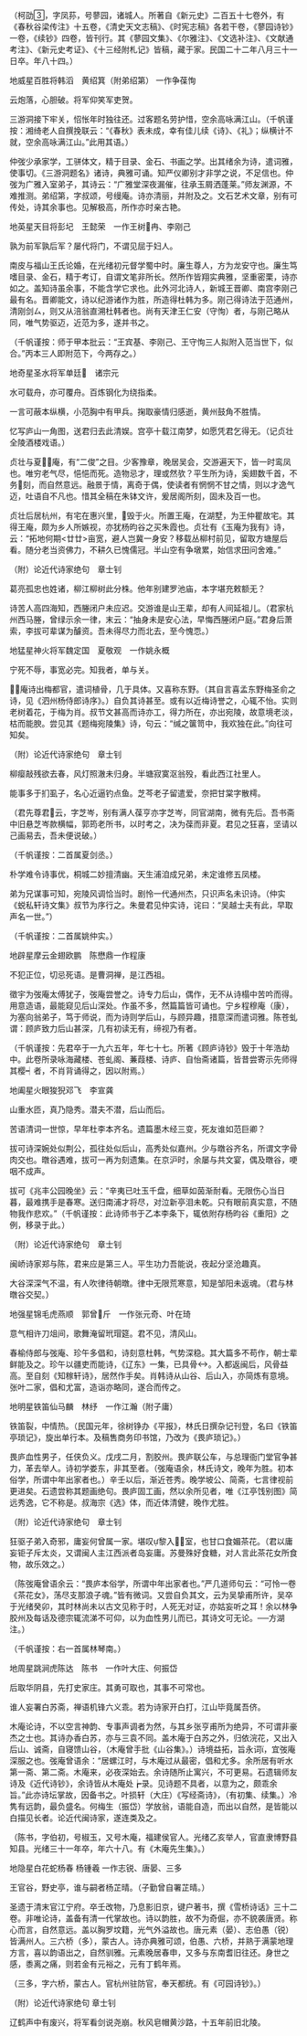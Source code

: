 <!-- { "loadSidebar": true } -->
（柯劭，字凤荪，号蓼园，诸城人。所著自《新元史》二百五十七卷外，有《春秋谷梁传注》十五卷，《清史天文志稿》、《时宪志稿》各若干卷，《蓼园诗钞》一卷，《续钞》四卷，皆刊行。其《蓼园文集》、《尔雅注》、《文选补注》、《文献通考注》、《新元史考证》、《十三经附札记》皆稿，藏于家。民国二十二年八月三十一日卒。年八十四。）

地威星百胜将韩滔　黄绍箕（附弟绍第）  一作争葆恂

云炮落，心胆破。将军仰笑军吏贺。

三游洞接下牢关，怊怅年时独往还。过客题名劳护惜，空余高咏满江山。（千帆谨按：湘绮老人自撰挽联云：“《春秋》表未成，幸有佳儿续《诗》、《礼》；纵横计不就，空余高咏满江山。”此用其语。）

仲弢少承家学，工骈体文，精于目录、金石、书画之学。出其绪余为诗，遣词雅，使事切。《三游洞题名》诸诗，典雅可诵。知严仪卿别才非学之说，不足信也。仲弢为广雅入室弟子，其诗云：“广雅堂深夜漏催，往承玉屑洒蓬莱。”师友渊源，不难推测。弟绍第，字叔颂，号缦庵。诗亦清丽，并附及之。文石艺术文章，别有可传处，诗其余事也。见解极高，所作亦时亲古艳。

地英星天目将彭圮　王懿荣　一作王树冉、李刚己

孰为前军孰后军？屡代将门，不谓见屈于妇人。

南皮与福山王氏论婚，在光绪初元督学蜀中时。廉生尊人，方为龙安守也。廉生笃嗜目录、金石，精于考订，自谓文笔非所长。然所作皆翔实典雅，坚重密栗，诗亦如之。盖知诗虽余事，不能含学它求也。此外河北诗人，新城王晋卿、南宫李刚己最有名。晋卿能文，诗以纪游诸作为胜，所造得杜韩为多。刚己得诗法于范通州，清刚剑ㄙ，则又从涪翁直溯杜韩者也。尚有天津王仁安（守恂）者，与刚己略从同，唯气势驱迈，近范为多，遂并书之。

（千帆谨按：师于甲本批云：“王宾基、李刚己、王守恂三人拟附入范当世下，似合。”丙本三人即附范下，今两存之。）

地奇星圣水将军单廷　诸宗元

水可载舟，亦可覆舟。百炼钢化为绕指柔。

一言可蔽本纵横，小范胸中有甲兵。掬取豪情归感逝，黄州鼓角不胜情。

忆写庐山一角图，送君归去此清娱。宫亭十载江南梦，如愿凭君乞得无。（记贞壮全陵酒楼戏语。）

贞壮与夏庵，有“二俊”之目。少客豫章，晚居吴会，交游遍天下，皆一时鸾凤也。唯穷老气尽，悒悒而死。造物忌才，理或然欤？平生所为诗，奚翅数千首，不务刻，而自然意远。融景于情，离奇于偶，使读者有惘惘不甘之情，则以才逸气迈，吐语自不凡也。惜其全稿在朱钵文许，爰居阁所刻，固未及百一也。

贞壮后居杭州，有宅在惠兴里，毁于火。所置王庵，在湖墅，为王仲瞿故宅。其得王庵，颇为乡人所嫉视，亦犹杨昀谷之买朱霞也。贞壮有《玉庵为我有》诗，云：“拓地何期<廿廿>亩宽，避人岂冀一身安？移载丛柳村前见，留取方塘屋后看。随分老当资佛力，不耕久已愧儒冠。半山空有争墩累，始信求田问舍难。”

（附）论近代诗家绝句　章士钊

葛亮孤忠也姓诸，柳江柳树此分株。他年别建罗池庙，本字堪充敕额无？

诗苦人高四海知，西塍闭户未应迟。交游谁是山王辈，却有人间延祖儿。（君家杭州西马塍，曾绿示余一律，末云：“抽身未是安心法，早悔西塍闭户庭。”君身后萧索，李拔可辈谋为醵资。吾未得尽力而北去，至今愧恧。）

地猛星神火将军魏定国　夏敬观　一作姚永概

宁死不辱，事宽必完。知我者，单与关。

庵诗出梅都官，遣词植骨，几于具体。又喜称东野。（其自言喜孟东野梅圣俞之诗，见《泗州杨侍郎诗序》。）自负其诗甚至。或有以近梅诗誉之，心辄不怡。实则老树着花，于梅为肖。叔节文甚高而诗亦工，得力所在，亦出宛陵，故意境老淡，枯而能腴。尝见其《题梅宛陵集》诗，句云：“缄之箧笥中，我欢独在此。”向往可知矣。

（附）论近代诗家绝句　章士钊

柳瘿敲残欲去春，风灯照澈未归身。半塘寂寞沤翁殁，看此西江社里人。

能事多于扪虱子，名心近逼钓点鱼。芝芩老子留遣爱，奈把甘棠字散樗。

（君先尊君云，字芝岑，别有满人葆亨亦字芝岑，同官湖南，微有先后。吾书斋中旧悬芝岑款横幅，郭筠老所书，以时考之，决为葆而非夏。君见之狂喜，坚请以己画易去，吾未便说破。）

（千帆谨按：二首属夏剑丞。）

朴学难令诗事优，桐城二妙擅清幽。天生浦洎成兄弟，未定谁修五凤楼。

弟为兄谋事可知，宛陵风调恰当时。剧怜一代通州杰，只识声名未识诗。（仲实《蜕私轩诗文集》叔节为序行之。朱曼君见仲实诗，诧曰：“吴越士夫有此，早取声名一世。”）

（千帆谨按：二首属姚仲实。）

地辟星摩云金翅欧鹏　陈懋鼎一作程康

不犯正位，切忌死语。是曹洞禅，是江西祖。

徵宇为弢庵太傅犹子，弢庵尝誉之。诗专力后山，偶作，无不从诗榻中苦吟而得。用意造语，最能窥见后山深处。作虽不多，然篇篇皆可诵也。宁乡程穆庵（康），为塞向翁弟子，笃于师说，而为诗则学后山，与顾异趣，措意深而遣词雅。陈苍虬谓：顾庐致力后山甚深，几有初读无有，缔视乃有者。

（千帆谨按：先君卒于一九六五年，年七十七。所著《顾庐诗钞》毁于十年浩劫中。此卷所录咏海藏楼、苍虬阁、蒹葭楼、诗庐、自怡斋诸篇，皆昔尝寄示先师得其樱┥者，不肖背诵得之，因以附焉。）

地阖星火眼狻猊邓飞　李宣龚

山重水匝，真乃隐秀。潜夫不潜，后山而后。

苦语清词一世惊，早年杜李本齐名。遗篇墨木经三变，死友谁如范巨卿？

拔可诗深婉处似荆公，孤往处似后山，高秀处似嘉州。少与暾谷齐名，所谓文字骨肉交也。暾谷遇难，拔可一再为刻遗集。在京沪时，余屡与共文宴，偶及暾谷，哽咽不成声。

拔可《兆丰公园晚坐》云：“辛夷已吐玉千盘，细草如茵渐耐看。无限伤心当日暮，最难携手是春寒。送归南浦才将尽，对泣新亭泪未乾。只有眼前真实意，不随物我作悲欢。”（千帆谨按：此诗师书于乙本李条下，辄依附存杨昀谷《重阳》之例，移录于此。）

（附）论近代诗家绝句　章士钊

闽峤诗家郑与陈，君来应是第三人。平生功力吾能说，夜起分坚沧趣真。

大谷深深气不温，有人吹律待朝暾。律中无限荒寒意，知是邹阳未返魂。（君与林暾谷交契。）

地强星锦毛虎燕顺　郭曾斤　一作张元奇、叶在琦

意气相许刀俎间，歌舞淹留玳瑁筵。君不见，清风山。

春榆侍郎与弢庵、珍午多倡和，诗刻意杜韩，气势深稳。其大篇多不苟作，朝士辈鲜能及之。珍午以疆吏而能诗，《辽东》一集，已具骨。入都返闽后，风骨益高。至自刻《知稼轩诗》，居然作手矣。肖韩诗从山谷、后山入，亦简炼有意境。张叶二家，倡和尤富，造诣亦略同，遂合而传之。

地明星铁笛仙马麟　林纾　一作江瀚（附子庸）

铁笛裂，中情热。（民国元年，徐树铮办《平报》，林氏日撰杂记刊登，名曰《铁笛亭琐记》，旋出单行本。及稿售商务印书馆，乃改为《畏庐琐记》。）

畏庐血性男子，任侠负义。戊戌二月，割胶州。畏庐联公车，与总理衙门堂官争甚力，革去举人。诗初学娄东，非其至者。（弢庵语余，林氏诗文，晚年为胜。初本俗学，所谓中年出家者也。）辛壬以后，渐近苍秀。晚学坡公、简斋，七言律视前更进矣。石遗尝称其题画绝句。畏庐固工画，然以余所见者，唯《江亭饯别图》简远秀逸，它不称是。叔海宗《选》体，而近体清健，晚作尤胜。

（附）论近代诗家绝句　章士钊

狂驱子弟入奇邪，庸妄何曾属一家。堪叹黎入室，也甘口食媚茶花。（君以庸妄钜子斥太炎，又谓闽人主江西派者岛妄庸。苏曼殊好食糖，对人言此茶花女所食物，故乐效之。）

（陈弢庵曾语余云：“畏庐本俗学，所谓中年出家者也。”严几道师句云：“可怜一卷《茶花女》，荡尽支那浪子魂。”皆有微词。又尝自负其文，云为吴挚甫所许，吴卒于光绪癸卯，其时林尚未以古文见称于时，人死无对证，亦姑妄听之耳！余以林争胶州及每话及德宗辄流涕不可仰，以为血性男儿而已，其诗文可无论。──方湖注。）

（千帆谨按：右一首属林琴南。）

地周星跳涧虎陈达　陈书　一作叶大庄、何振岱

后取华阴县，先打史家庄。其勇可取也，其事不可常也。

谁人妄署白苏斋，禅语机锋六义乖。若为诗家开白打，江山毕竟属吾侪。

木庵论诗，不以空言神韵、专事声调者为然，与其乡张亨甫所为绝异，不可谓非豪杰之士也。其诗办香白苏，亦与三袁不同。盖木庵于白苏之外，归依浣花，又出入后山、诚斋，自寝馈山谷，（木庵曾手批《山谷集》。）诗境益拓，旨永词，宜弢庵深服之也。弢庵曾语余：“居螺江时，与木庵过从最密，倡和尤多。余所居有听水第一斋、第二斋。木庵来，必夜深始去。余诗随所止寓兴，不可更易。石遗辑师友诗及《近代诗钞》，余诗皆从木庵处┢录。见诗题不具者，以意为之，颇乖余旨。”此亦诗坛掌故，因备书之。叶损轩（大庄）《写经斋诗》，（有初集、续集。）冷隽有远韵，最负盛名。何梅生（振岱）学放翁，语能自造，而出以自然，是皆能以白描见长者。论近代闽诗家，遂连类及之。

（陈书，字伯初，号椒玉，又号木庵，福建侯官人。光绪乙亥举人，官直隶博野县知县。光绪三十一年卒，年六十八。有《木庵先生集》。）

地隐星白花蛇杨春  杨锺羲  一作志锐、唐晏、三多

王官谷，野史亭，谁与嗣者杨芷晴。（子勤曾自署芷晴。）

圣遗于清末官江宁府。卒壬改物，乃息影旧京，键户著书，撰《雪桥诗话》三十二卷。非唯论诗，盖备有清一代掌故也。诗以韵胜，故不为奇倔，亦不貌袭唐贤。称心而言，自然意远。盖以胸罗坟籍，光气外溢故也。唐元素（晏）、志伯愚（锐）皆满州人。三六桥（多），蒙古人。诗亦典雅可颂，伯愚、六桥，并熟于满蒙地理方言，喜以韵语出之，自然驯雅。元素晚居春申，又多与东南耆旧往还。身世之感，黍离之痛，则若金有元裕之，元有丁鹤年焉。

（三多，字六桥，蒙古人。官杭州驻防官，奉天都统。有《可园诗钞》。）

（附）论近代诗家绝句  章士钊

辽鹤声中有废兴，将军看剑说尧崩。秋风皂帽黄沙路，十五年前旧北陵。


